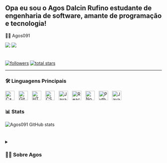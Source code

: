 ## Opa eu sou o Agos Dalcin Rufino estudante de engenharia de software, amante de programação e tecnologia!


 🐱‍👤 Agos091


<div> 
<a href="https://www.linkedin.com/in/agos-dalcin-rufino-a9913821a/" target="_blank"><img src="https://img.shields.io/badge/-LinkedIn-%230077B5?style=for-the-badge&logo=linkedin&logoColor=white" target="_blank"></a>  
<a href = "mailto:dalcinrufino.a@gmail.com"><img src="https://img.shields.io/badge/-Gmail-%23333?style=for-the-badge&logo=gmail&logoColor=white" target="_blank"></a>  
  
</div>

#

   <p align="left">
      <a href="https://github.com/Agos091">     
         <img alt="followers" title="Follow me on Github" src="https://custom-icon-badges.demolab.com/github/followers/Agos091?color=236ad3&labelColor=1155ba&style=for-the-badge&logo=person-add&label=Follow&logoColor=white"/></a>
      <a href="https://github.com/Agos091?tab=repositories&sort=stargazers">
         <img alt="total stars" title="Total stars on GitHub" src="https://custom-icon-badges.demolab.com/github/stars/agos091?color=55960c&style=for-the-badge&labelColor=488207&logo=star"/></a>
   </p>

---

### 🛠 Linguagens Principais
<img align="left" alt="C++" width="30px" style="padding-right:10px;" src="https://cdn.jsdelivr.net/gh/devicons/devicon/icons/cplusplus/cplusplus-line.svg" />
<img align="left" alt="Git" width="30px" style="padding-right:10px;" src="https://cdn.jsdelivr.net/gh/devicons/devicon/icons/git/git-original.svg" />
<img align="left" alt="HTML" width="30px" style="padding-right:10px;" src="https://cdn.jsdelivr.net/gh/devicons/devicon/icons/html5/html5-plain.svg" />
<img align="left" alt="CSS" width="30px" style="padding-right:10px;" src="https://cdn.jsdelivr.net/gh/devicons/devicon/icons/css3/css3-plain.svg" />
<img align="left" alt="JavaScript" width="30px" style="padding-right:10px;" src="https://cdn.jsdelivr.net/gh/devicons/devicon/icons/javascript/javascript-plain.svg" />
<img align="left" alt="React" width="30px" style="padding-right:10px;" src="https://cdn.jsdelivr.net/gh/devicons/devicon/icons/react/react-original.svg" />
<img align="left" alt="NodeJS" width="30px" style="padding-right:10px;" src="https://cdn.jsdelivr.net/gh/devicons/devicon/icons/nodejs/nodejs-original.svg" />
<img align="left" alt="Python" width="30px" style="padding-right:10px;" src="https://cdn.jsdelivr.net/gh/devicons/devicon/icons/python/python-plain.svg" />
<img align="left" alt="Java" width="30px" style="padding-right:10px;" src="https://cdn.jsdelivr.net/gh/devicons/devicon/icons/java/java-original.svg"/>
<br />

#

### 📊 Stats

![Agos091 GitHub stats](https://github-readme-stats.vercel.app/api?username=agos091&show_icons=true&theme=gruvbox)

<!-- ![GitHub Streak](https://streak-stats.demolab.com?user=ForrestKnight&theme=gruvbox&border_radius=4.5) -->

#

<details>
 <summary><h3>👨‍💻 Sobre Agos</h3></summary>
   Tenho 21 anos, atualmente cursando engenharia de software no Centro Universitário - Católica de Santa Catarina sou fluente em inglês com aptidão c1 na Atlantic Language Dublin na irlanda. Proativo com um rápido aprendizado. 
 Em busca de um estágio onde possa aplicar o conhecimento adquirido ao longo dos anos acadêmicos e também consiga aprender, com uma troca mutua de interessasses com a empresa assim podendo impactar de maneira positiva no seu ambiente de trabalho.
